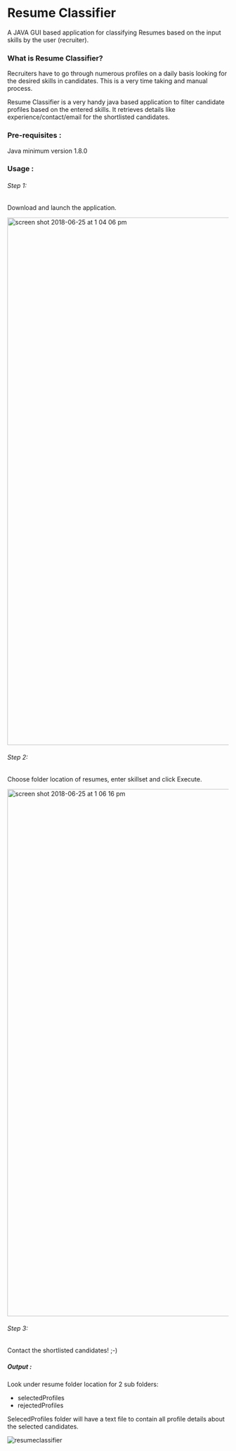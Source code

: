 # Resume Classifier
A JAVA GUI based application for classifying Resumes based on the input skills by the user (recruiter).


### What is Resume Classifier?
Recruiters have to go through numerous profiles on a daily basis looking for the desired skills in candidates. This is a very time taking and manual process. 

Resume Classifier is a very handy java based application to filter candidate profiles based on the entered skills. It retrieves details like experience/contact/email for the shortlisted candidates.


### Pre-requisites :
Java minimum version 1.8.0


### Usage :
###### Step 1: 
Download and launch the application.

<img width="1199" alt="screen shot 2018-06-25 at 1 04 06 pm" src="https://user-images.githubusercontent.com/20370531/41839678-81e0ad84-7881-11e8-9220-42a8a34bf588.png">

###### Step 2:
Choose folder location of resumes, enter skillset and click Execute.

<img width="1198" alt="screen shot 2018-06-25 at 1 06 16 pm" src="https://user-images.githubusercontent.com/20370531/41839712-979d2eea-7881-11e8-9172-baf8837486ff.png">

###### Step 3:
Contact the shortlisted candidates! ;-)

##### Output :
 Look under resume folder location for 2 sub folders:
* selectedProfiles
* rejectedProfiles 

SelecedProfiles folder will have a text file  to contain all profile details about the selected candidates.

![resumeclassifier](https://user-images.githubusercontent.com/20370531/41839755-ab81ed24-7881-11e8-85c7-c66e7c983970.gif)
